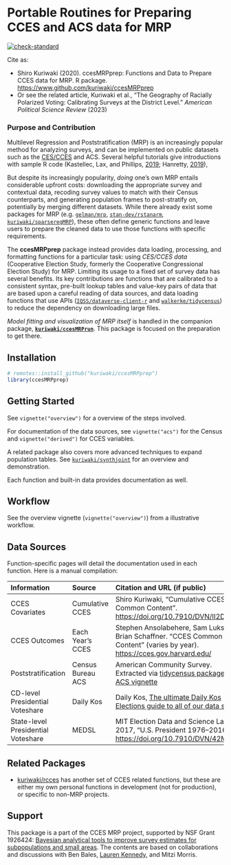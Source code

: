 Portable Routines for Preparing CCES and ACS data for MRP
================

<!-- badges: start -->

[![check-standard](https://github.com/kuriwaki/ccesMRPprep/actions/workflows/check-standard.yml/badge.svg)](https://github.com/kuriwaki/ccesMRPprep/actions/workflows/check-standard.yml)
<!-- badges: end -->

Cite as:

- Shiro Kuriwaki (2020). ccesMRPprep: Functions and Data to Prepare CCES
  data for MRP. R package. <https://www.github.com/kuriwaki/ccesMRPprep>
- Or see the related article, Kuriwaki et al., “The Geography of
  Racially Polarized Voting: Calibrating Surveys at the District Level.”
  *American Political Science Review* (2023)

### Purpose and Contribution

Multilevel Regression and Poststratification (MRP) is an increasingly
popular method for analyzing surveys, and can be implemented on public
datasets such as the [CES/CCES](https://cces.gov.harvard.edu/) and ACS.
Several helpful tutorials give introductions with sample R code
(Kastellec, Lax, and Phillips,
[2019](https://scholar.princeton.edu/sites/default/files/jkastellec/files/mrp_primer.pdf);
Hanretty, [2019](https://doi.org/10.1177%2F1478929919864773)),

But despite its increasingly popularity, *doing* one’s own MRP entails
considerable upfront costs: downloading the appropriate survey and
contextual data, recoding survey values to match with their Census
counterparts, and generating population frames to post-stratify on,
potentially by merging different datasets. While there already exist
some packages for MRP
(e.g. [`gelman/mrp`](https://github.com/gelman/mrp),
[`stan-dev/rstanarm`](https://mc-stan.org/rstanarm/articles/mrp.html),
[`kuriwaki/sparseregMRP`](https://github.com/kuriwaki/sparseregMRP)),
these often define generic functions and leave users to prepare the
cleaned data to use those functions with specific requirements.

The **ccesMRPprep** package instead provides data loading, processing,
and formatting functions for a particular task: using *CES/CCES data*
(Cooperative Election Study, formerly the Cooperative Congressional
Election Study) for MRP. Limiting its usage to a fixed set of survey
data has several benefits. Its key contributions are functions that are
calibrated to a consistent syntax, pre-built lookup tables and value-key
pairs of data that are based upon a careful reading of data sources, and
data loading functions that use APIs
([`IQSS/dataverse-client-r`](https://github.com/IQSS/dataverse-client-r)
and [`walkerke/tidycensus`](https://github.com/walkerke/tidycensus)) to
reduce the dependency on downloading large files.

*Model fitting and visualization of MRP itself* is handled in the
companion package,
[**`kuriwaki/ccesMRPrun`**](https://www.github.com/kuriwaki/ccesMRPrun).
This package is focused on the preparation to get there.

## Installation

``` r
# remotes::install_github("kuriwaki/ccesMRPprep")
library(ccesMRPprep)
```

## Getting Started

See `vignette("overview")` for a overview of the steps involved.

For documentation of the data sources, see `vignette("acs")` for the
Census and `vignette("derived")` for CCES variables.

A related package also covers more advanced techniques to expand
population tables. See
[`kuriwaki/synthjoint`](https://www.github.com/kuriwaki/synthjoint) for
an overview and demonstration.

Each function and built-in data provides documentation as well.

## Workflow

See the overview vignette (`vignette("overview")`) from a illustrative
workflow.

## Data Sources

Function-specific pages will detail the documentation used in each
function. Here is a manual compilation:

| Information                        | Source            | Citation and URL (if public)                                                                                                                                                                      |
|:-----------------------------------|:------------------|:--------------------------------------------------------------------------------------------------------------------------------------------------------------------------------------------------|
| CCES Covariates                    | Cumulative CCES   | Shiro Kuriwaki, “Cumulative CCES Common Content”. <https://doi.org/10.7910/DVN/II2DB6>                                                                                                            |
| CCES Outcomes                      | Each Year’s CCES  | Stephen Ansolabehere, Sam Luks, and Brian Schaffner. “CCES Common Content” (varies by year). <https://cces.gov.harvard.edu/>                                                                      |
| Poststratification                 | Census Bureau ACS | American Community Survey. Extracted via [tidycensus package](https://github.com/walkerke/tidycensus). See [ACS vignette](https://www.shirokuriwaki.com/ccesMRPprep/articles/acs.html)            |
| CD-level Presidential Voteshare    | Daily Kos         | Daily Kos, [The ultimate Daily Kos Elections guide to all of our data sets](https://www.dailykos.com/stories/2018/2/21/1742660/-The-ultimate-Daily-Kos-Elections-guide-to-all-of-our-data-sets#1) |
| State-level Presidential Voteshare | MEDSL             | MIT Election Data and Science Lab, 2017, “U.S. President 1976–2016”. <https://doi.org/10.7910/DVN/42MVDX>                                                                                         |

## Related Packages

- [kuriwaki/rcces](https://github.com/kuriwaki/rcces) has another set of
  CCES related functions, but these are either my own personal functions
  in development (not for production), or specific to non-MRP projects.

## Support

This package is a part of the CCES MRP project, supported by NSF Grant
1926424: [Bayesian analytical tools to improve survey estimates for
subpopulations and small
areas](https://nsf.gov/awardsearch/showAward?AWD_ID=1926424). The
contents are based on collaborations and discussions with Ben Bales,
[Lauren Kennedy](https://jazzystats.com/about/), and Mitzi Morris.
